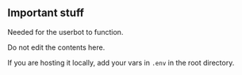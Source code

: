 ## Important stuff

Needed for the userbot to function.

Do not edit the contents here.

If you are hosting it locally, add your vars in `.env` in the root directory.
